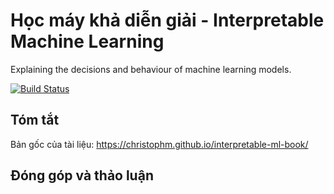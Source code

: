 # Học máy khả diễn giải - Interpretable Machine Learning

Explaining the decisions and behaviour of machine learning models.

[![Build Status](https://travis-ci.org/christophM/interpretable-ml-book.svg?branch=master)](https://travis-ci.org/christophM/interpretable-ml-book)

## Tóm tắt
Bản gốc của tài liệu: https://christophm.github.io/interpretable-ml-book/

## Đóng góp và thảo luận

